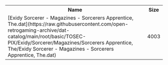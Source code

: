 <table>
<tr><th>Name</th><th>Size</th></tr>
<tr><td>
[Exidy Sorcerer - Magazines - Sorcerers Apprentice, The.dat](https://raw.githubusercontent.com/open-retrogaming-archive/dat-catalog/main/root/basic/TOSEC-PIX/Exidy/Sorcerer/Magazines/Sorcerers Apprentice, The/Exidy Sorcerer - Magazines - Sorcerers Apprentice, The.dat)
</td><td>4003</td></tr>
</table>
